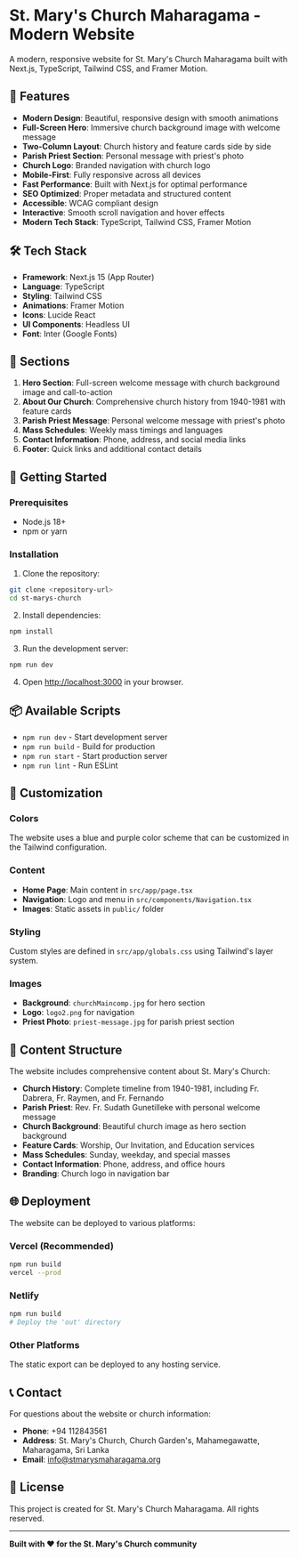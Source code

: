 # St. Mary's Church Maharagama - Modern Website

A modern, responsive website for St. Mary's Church Maharagama built with Next.js, TypeScript, Tailwind CSS, and Framer Motion.

## 🚀 Features

- **Modern Design**: Beautiful, responsive design with smooth animations
- **Full-Screen Hero**: Immersive church background image with welcome message
- **Two-Column Layout**: Church history and feature cards side by side
- **Parish Priest Section**: Personal message with priest's photo
- **Church Logo**: Branded navigation with church logo
- **Mobile-First**: Fully responsive across all devices
- **Fast Performance**: Built with Next.js for optimal performance
- **SEO Optimized**: Proper metadata and structured content
- **Accessible**: WCAG compliant design
- **Interactive**: Smooth scroll navigation and hover effects
- **Modern Tech Stack**: TypeScript, Tailwind CSS, Framer Motion

## 🛠️ Tech Stack

- **Framework**: Next.js 15 (App Router)
- **Language**: TypeScript
- **Styling**: Tailwind CSS
- **Animations**: Framer Motion
- **Icons**: Lucide React
- **UI Components**: Headless UI
- **Font**: Inter (Google Fonts)

## 📱 Sections

1. **Hero Section**: Full-screen welcome message with church background image and call-to-action
2. **About Our Church**: Comprehensive church history from 1940-1981 with feature cards
3. **Parish Priest Message**: Personal welcome message with priest's photo
4. **Mass Schedules**: Weekly mass timings and languages
5. **Contact Information**: Phone, address, and social media links
6. **Footer**: Quick links and additional contact details

## 🚀 Getting Started

### Prerequisites

- Node.js 18+ 
- npm or yarn

### Installation

1. Clone the repository:
```bash
git clone <repository-url>
cd st-marys-church
```

2. Install dependencies:
```bash
npm install
```

3. Run the development server:
```bash
npm run dev
```

4. Open [http://localhost:3000](http://localhost:3000) in your browser.

## 📦 Available Scripts

- `npm run dev` - Start development server
- `npm run build` - Build for production
- `npm run start` - Start production server
- `npm run lint` - Run ESLint

## 🎨 Customization

### Colors
The website uses a blue and purple color scheme that can be customized in the Tailwind configuration.

### Content
- **Home Page**: Main content in `src/app/page.tsx`
- **Navigation**: Logo and menu in `src/components/Navigation.tsx`
- **Images**: Static assets in `public/` folder

### Styling
Custom styles are defined in `src/app/globals.css` using Tailwind's layer system.

### Images
- **Background**: `churchMaincomp.jpg` for hero section
- **Logo**: `logo2.png` for navigation
- **Priest Photo**: `priest-message.jpg` for parish priest section

## 📄 Content Structure

The website includes comprehensive content about St. Mary's Church:

- **Church History**: Complete timeline from 1940-1981, including Fr. Dabrera, Fr. Raymen, and Fr. Fernando
- **Parish Priest**: Rev. Fr. Sudath Gunetilleke with personal welcome message
- **Church Background**: Beautiful church image as hero section background
- **Feature Cards**: Worship, Our Invitation, and Education services
- **Mass Schedules**: Sunday, weekday, and special masses
- **Contact Information**: Phone, address, and office hours
- **Branding**: Church logo in navigation bar

## 🌐 Deployment

The website can be deployed to various platforms:

### Vercel (Recommended)
```bash
npm run build
vercel --prod
```

### Netlify
```bash
npm run build
# Deploy the 'out' directory
```

### Other Platforms
The static export can be deployed to any hosting service.

## 📞 Contact

For questions about the website or church information:

- **Phone**: +94 112843561
- **Address**: St. Mary's Church, Church Garden's, Mahamegawatte, Maharagama, Sri Lanka
- **Email**: info@stmarysmaharagama.org

## 📄 License

This project is created for St. Mary's Church Maharagama. All rights reserved.

---

**Built with ❤️ for the St. Mary's Church community**
